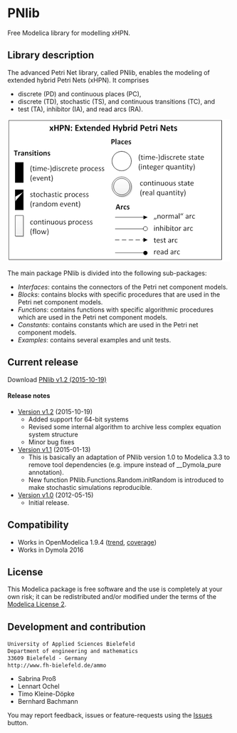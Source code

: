 # PNlib
Free Modelica library for modelling xHPN.

## Library description
The advanced Petri Net library, called PNlib, enables the modeling of extended hybrid Petri Nets (xHPN). It comprises
 * discrete (PD) and continuous places (PC),
 * discrete (TD), stochastic (TS), and continuous transitions (TC), and
 * test (TA), inhibitor (IA), and read arcs (RA).

![iconsxHPN](PNlib/Resources/Images/iconsxHPN.png "xHPN: Extended Hybrid Petri Nets")

The main package PNlib is divided into the following sub-packages:
 * _Interfaces_: contains the connectors of the Petri net component models.
 * _Blocks_: contains blocks with specific procedures that are used in the Petri net component models.
 * _Functions_: contains functions with specific algorithmic procedures which are used in the Petri net component models.
 * _Constants_: contains constants which are used in the Petri net component models.
 * _Examples_: contains several examples and unit tests.

## Current release
Download [PNlib v1.2 (2015-10-19)](../../archive/v1.2.zip)

#### Release notes
* [Version v1.2](../../archive/v1.2.zip) (2015-10-19)
  * Added support for 64-bit systems
  * Revised some internal algorithm to archive less complex equation system structure
  * Minor bug fixes
* [Version v1.1](../../archive/v1.1.zip) (2015-01-13)
  * This is basically an adaptation of PNlib version 1.0 to Modelica 3.3 to remove tool dependencies (e.g. impure instead of __Dymola_pure annotation).
  * New function PNlib.Functions.Random.initRandom is introduced to make stochastic simulations reproducible.
* [Version v1.0](../../archive/v1.0.zip) (2012-05-15)
  * Initial release.

## Compatibility
* Works in OpenModelica 1.9.4 ([trend](https://test.openmodelica.org/libraries/history/PNlib-trend.svg), [coverage](https://test.openmodelica.org/libraries/PNlib/BuildModelRecursive.html))
* Works in Dymola 2016

## License
This Modelica package is free software and the use is completely at your own risk;
it can be redistributed and/or modified under the terms of the [Modelica License 2](https://modelica.org/licenses/ModelicaLicense2).

## Development and contribution
    University of Applied Sciences Bielefeld
    Department of engineering and mathematics
    33609 Bielefeld - Germany
    http://www.fh-bielefeld.de/ammo
* Sabrina Pro&szlig;
* Lennart Ochel
* Timo Kleine-Döpke
* Bernhard Bachmann

You may report feedback, issues or feature-requests using the [Issues](../../issues) button.
